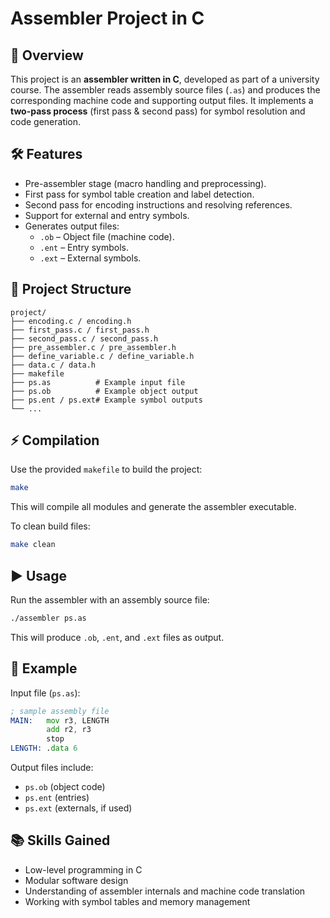 # Assembler Project in C  

## 📌 Overview  
This project is an **assembler written in C**, developed as part of a university course. The assembler reads assembly source files (`.as`) and produces the corresponding machine code and supporting output files. It implements a **two-pass process** (first pass & second pass) for symbol resolution and code generation.  

## 🛠 Features  
- Pre-assembler stage (macro handling and preprocessing).  
- First pass for symbol table creation and label detection.  
- Second pass for encoding instructions and resolving references.  
- Support for external and entry symbols.  
- Generates output files:  
  - `.ob` – Object file (machine code).  
  - `.ent` – Entry symbols.  
  - `.ext` – External symbols.  

## 📂 Project Structure  
```
project/
├── encoding.c / encoding.h
├── first_pass.c / first_pass.h
├── second_pass.c / second_pass.h
├── pre_assembler.c / pre_assembler.h
├── define_variable.c / define_variable.h
├── data.c / data.h
├── makefile
├── ps.as          # Example input file
├── ps.ob          # Example object output
├── ps.ent / ps.ext# Example symbol outputs
└── ...
```

## ⚡ Compilation  
Use the provided `makefile` to build the project:  
```bash
make
```
This will compile all modules and generate the assembler executable.  

To clean build files:  
```bash
make clean
```

## ▶️ Usage  
Run the assembler with an assembly source file:  
```bash
./assembler ps.as
```
This will produce `.ob`, `.ent`, and `.ext` files as output.  

## 🧪 Example  
Input file (`ps.as`):  
```asm
; sample assembly file
MAIN:   mov r3, LENGTH
        add r2, r3
        stop
LENGTH: .data 6
```

Output files include:  
- `ps.ob` (object code)  
- `ps.ent` (entries)  
- `ps.ext` (externals, if used)  

## 📚 Skills Gained  
- Low-level programming in C  
- Modular software design  
- Understanding of assembler internals and machine code translation  
- Working with symbol tables and memory management  

